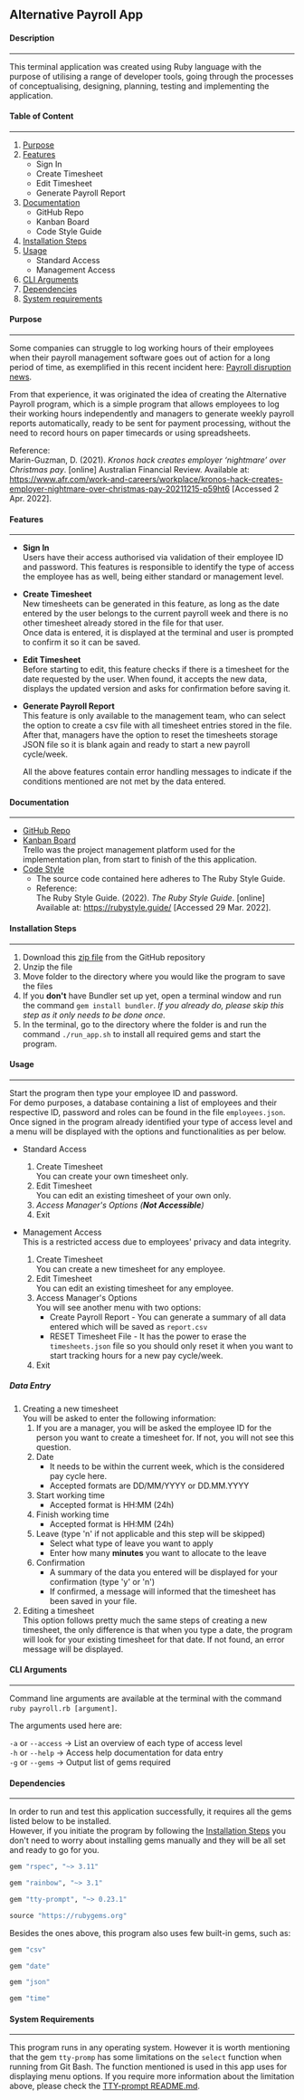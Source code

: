 ## Alternative Payroll App

#### Description
___
This terminal application was created using Ruby language with the purpose of utilising a range of developer tools, going through the processes of conceptualising, designing, planning, testing and implementing the application.

#### Table of Content
____
1. [Purpose](https://github.com/limagisele/terminal-app#purpose)
2. [Features](https://github.com/limagisele/terminal-app#features)
   * Sign In
   * Create Timesheet
   * Edit Timesheet
   * Generate Payroll Report
3. [Documentation](https://github.com/limagisele/terminal-app#documentation)  
    * GitHub Repo  
    * Kanban Board
    * Code Style Guide
4. [Installation Steps](https://github.com/limagisele/terminal-app#installation-steps)
5. [Usage](https://github.com/limagisele/terminal-app#usage)
   * Standard Access
   * Management Access
6. [CLI Arguments](https://github.com/limagisele/terminal-app#cli-arguments)
7. [Dependencies](https://github.com/limagisele/terminal-app#dependencies)
8. [System requirements](https://github.com/limagisele/terminal-app#system-requirements)

#### Purpose
____
Some companies can struggle to log working hours of their employees when their payroll management software goes out of action for a long period of time, as exemplified in this recent incident here: [Payroll disruption news](https://www.afr.com/work-and-careers/workplace/kronos-hack-creates-employer-nightmare-over-christmas-pay-20211215-p59ht6).  

From that experience, it was originated the idea of creating the Alternative Payroll program, which is a simple program that allows employees to log their working hours independently and managers to generate weekly payroll reports automatically, ready to be sent for payment processing, without the need to record hours on paper timecards or using spreadsheets.

Reference:  
Marin-Guzman, D. (2021). *Kronos hack creates employer ‘nightmare’ over Christmas pay*. [online] Australian Financial Review. Available at: https://www.afr.com/work-and-careers/workplace/kronos-hack-creates-employer-nightmare-over-christmas-pay-20211215-p59ht6 [Accessed 2 Apr. 2022].

#### Features
____
* **Sign In**  
  Users have their access authorised via validation of their employee ID and password. This features is responsible to identify the type of access the employee has as well, being either standard or management level.
* **Create Timesheet**  
  New timesheets can be generated in this feature, as long as the date entered by the user belongs to the current payroll week and there is no other timesheet already stored in the file for that user.  
  Once data is entered, it is displayed at the terminal and user is prompted to confirm it so it can be saved.  
* **Edit Timesheet**  
  Before starting to edit, this feature checks if there is a timesheet for the date requested by the user. When found, it accepts the new data, displays the updated version and asks for confirmation before saving it.  
* **Generate Payroll Report**  
  This feature is only available to the management team, who can select the option to create a csv file with all timesheet entries stored in the file.  
  After that, managers have the option to reset the timesheets storage JSON file so it is blank again and ready to start a new payroll cycle/week.

  All the above features contain error handling messages to indicate if the conditions mentioned are not met by the data entered.

#### Documentation
____
* [GitHub Repo](https://github.com/limagisele/terminal-app)
* [Kanban Board](https://trello.com/b/wF75LZtz/alternative-payroll)  
  Trello was the project management platform used for the implementation plan, from start to finish of the this application.
* [Code Style](https://rubystyle.guide/)
  * The source code contained here adheres to The Ruby Style Guide.
  * Reference:  
  The Ruby Style Guide. (2022). *The Ruby Style Guide*. [online] Available at: https://rubystyle.guide/ [Accessed 29 Mar. 2022].

#### Installation Steps
____
1. Download this [zip file](https://github.com/limagisele/terminal-app/archive/refs/heads/master.zip) from the GitHub repository
2. Unzip the file
3. Move folder to the directory where you would like the program to save the files
4. If you **don't** have Bundler set up yet, open a terminal window and run the command `gem install bundler`. *If you already do, please skip this step as it only needs to be done once.*
5. In the terminal, go to the directory where the folder is and run the command `./run_app.sh` to install all required gems and start the program.

#### Usage
____
Start the program then type your employee ID and password.  
For demo purposes, a database containing a list of employees and their respective ID, password and roles can be found in the file `employees.json`.  
Once signed in the program already identified your type of access level and a menu will be displayed with the options and functionalities as per below. 

* Standard Access     
  1. Create Timesheet  
    You can create your own timesheet only.
  2. Edit Timesheet  
    You can edit an existing timesheet of your own only.
  3. *Access Manager's Options (***Not Accessible***)*
  4. Exit

* Management Access  
  This is a restricted access due to employees' privacy and data integrity.
  1. Create Timesheet  
    You can create a new timesheet for any employee.
  2. Edit Timesheet  
    You can edit an existing timesheet for any employee.
  3. Access Manager's Options  
   You will see another menu with two options:
      * Create Payroll Report - You can generate a summary of all data entered which will be saved as `report.csv`
      * RESET Timesheet File - It has the power to erase the `timesheets.json` file so you should only reset it when you want to start tracking hours for a new pay cycle/week.
  4. Exit
##### Data Entry

1. Creating a new timesheet  
   You will be asked to enter the following information:
   1. If you are a manager, you will be asked the employee ID for the person you want to create a timesheet for. If not, you will not see this question.
   2. Date 
       * It needs to be within the current week, which is the considered pay cycle here.
       * Accepted formats are DD/MM/YYYY or DD.MM.YYYY
    1. Start working time
       * Accepted format is HH:MM (24h)
    2. Finish working time
       * Accepted format is HH:MM (24h)
    3. Leave (type 'n' if not applicable and this step will be skipped)
       * Select what type of leave you want to apply
       * Enter how many **minutes** you want to allocate to the leave
    4. Confirmation
       * A summary of the data you entered will be displayed for your confirmation (type 'y' or 'n')
       * If confirmed, a message will informed that the timesheet has been saved in your file.   
2. Editing a timesheet  
   This option follows pretty much the same steps of creating a new timesheet, the only difference is that when you type a date, the program will look for your existing timesheet for that date. If not found, an error message will be displayed.
   

#### CLI Arguments
____
Command line arguments are available at the terminal with the command `ruby payroll.rb [argument]`.  

The arguments used here are:

`-a` or `--access` -> List an overview of each type of access level  
`-h` or `--help` -> Access help documentation for data entry  
`-g` or `--gems` -> Output list of gems required

#### Dependencies
____
In order to run and test this application successfully, it requires all the gems listed below to be installed.  
However, if you initiate the program by following the [Installation Steps](https://github.com/limagisele/terminal-app#installation-steps) you don't need to worry about installing gems manually and they will be all set and ready to go for you.

```ruby
gem "rspec", "~> 3.11"

gem "rainbow", "~> 3.1"

gem "tty-prompt", "~> 0.23.1"

source "https://rubygems.org"
```
Besides the ones above, this program also uses few built-in gems, such as:
```ruby
gem "csv"

gem "date"

gem "json"

gem "time"
```

#### System Requirements
____
This program runs in any operating system. However it is worth mentioning that the gem `tty-promp` has some limitations on the `select` function when running from Git Bash. The function mentioned is used in this app uses for displaying menu options.
If you require more information about the limitation above, please check the [TTY-prompt README.md](https://github.com/piotrmurach/tty-prompt#windows-support).